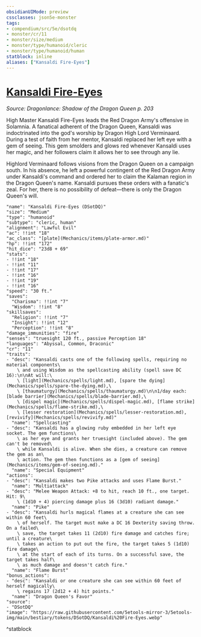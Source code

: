 ```yaml
---
obsidianUIMode: preview
cssclasses: json5e-monster
tags:
- compendium/src/5e/dsotdq
- monster/cr/11
- monster/size/medium
- monster/type/humanoid/cleric
- monster/type/humanoid/human
statblock: inline
aliases: ["Kansaldi Fire-Eyes"]
---
```

# [Kansaldi Fire-Eyes](Mechanics\bestiary\npc/kansaldi-fire-eyes-dsotdq.md)
*Source: Dragonlance: Shadow of the Dragon Queen p. 203*  

High Master Kansaldi Fire-Eyes leads the Red Dragon Army's offensive in Solamnia. A fanatical adherent of the Dragon Queen, Kansaldi was indoctrinated into the god's worship by Dragon High Lord Verminaard. During a test of faith from her mentor, Kansaldi replaced her left eye with a gem of seeing. This gem smolders and glows red whenever Kansaldi uses her magic, and her followers claim it allows her to see through any lie.

Highlord Verminaard follows visions from the Dragon Queen on a campaign south. In his absence, he left a powerful contingent of the Red Dragon Army under Kansaldi's command and ordered her to claim the Kalaman region in the Dragon Queen's name. Kansaldi pursues these orders with a fanatic's zeal. For her, there is no possibility of defeat—there is only the Dragon Queen's will.

```statblock
"name": "Kansaldi Fire-Eyes (DSotDQ)"
"size": "Medium"
"type": "humanoid"
"subtype": "cleric, human"
"alignment": "Lawful Evil"
"ac": !!int "18"
"ac_class": "[plate](Mechanics/items/plate-armor.md)"
"hp": !!int "172"
"hit_dice": "23d8 + 69"
"stats":
- !!int "18"
- !!int "11"
- !!int "17"
- !!int "16"
- !!int "19"
- !!int "16"
"speed": "30 ft."
"saves":
  "Charisma": !!int "7"
  "Wisdom": !!int "8"
"skillsaves":
  "Religion": !!int "7"
  "Insight": !!int "12"
  "Perception": !!int "8"
"damage_immunities": "fire"
"senses": "truesight 120 ft., passive Perception 18"
"languages": "Abyssal, Common, Draconic"
"cr": "11"
"traits":
- "desc": "Kansaldi casts one of the following spells, requiring no material components\
    \ and using Wisdom as the spellcasting ability (spell save DC 16):\n\nAt will:\
    \ [light](Mechanics/spells/light.md), [spare the dying](Mechanics/spells/spare-the-dying.md),\
    \ [thaumaturgy](Mechanics/spells/thaumaturgy.md)\n\n1/day each: [blade barrier](Mechanics/spells/blade-barrier.md),\
    \ [dispel magic](Mechanics/spells/dispel-magic.md), [flame strike](Mechanics/spells/flame-strike.md),\
    \ [lesser restoration](Mechanics/spells/lesser-restoration.md), [revivify](Mechanics/spells/revivify.md)"
  "name": "Spellcasting"
- "desc": "Kansaldi has a glowing ruby embedded in her left eye socket. The gem functions\
    \ as her eye and grants her truesight (included above). The gem can't be removed\
    \ while Kansaldi is alive. When she dies, a creature can remove the gem as an\
    \ action. The gem then functions as a [gem of seeing](Mechanics/items/gem-of-seeing.md)."
  "name": "Special Equipment"
"actions":
- "desc": "Kansaldi makes two Pike attacks and uses Flame Burst."
  "name": "Multiattack"
- "desc": "Melee Weapon Attack: +8 to hit, reach 10 ft., one target. Hit: 9\
    \ (1d10 + 4) piercing damage plus 16 (3d10) radiant damage."
  "name": "Pike"
- "desc": "Kansaldi hurls magical flames at a creature she can see within 60 feet\
    \ of herself. The target must make a DC 16 Dexterity saving throw. On a failed\
    \ save, the target takes 11 (2d10) fire damage and catches fire; until a creature\
    \ takes an action to put out the fire, the target takes 5 (1d10) fire damage\
    \ at the start of each of its turns. On a successful save, the target takes half\
    \ as much damage and doesn't catch fire."
  "name": "Flame Burst"
"bonus_actions":
- "desc": "Kansaldi or one creature she can see within 60 feet of herself magically\
    \ regains 17 (2d12 + 4) hit points."
  "name": "Dragon Queen's Favor"
"source":
- "DSotDQ"
"image": "https://raw.githubusercontent.com/5etools-mirror-3/5etools-img/main/bestiary/tokens/DSotDQ/Kansaldi%20Fire-Eyes.webp"
```
^statblock